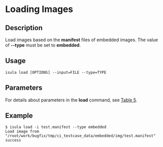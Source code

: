 # Loading Images<a name="EN-US_TOPIC_0184808132"></a>

## Description<a name="en-us_topic_0183111395_section15590511125913"></a>

Load images based on the  **manifest**  files of embedded images. The value of  **--type**  must be set to  **embedded**.

## Usage<a name="en-us_topic_0183111395_section18519112211596"></a>

```
isula load [OPTIONS] --input=FILE --type=TYPE
```

## Parameters<a name="en-us_topic_0183111395_section19828183395920"></a>

For details about parameters in the  **load**  command, see  [Table 5](command-line-parameters.md#en-us_topic_0189976507_table99761512187).

## Example<a name="en-us_topic_0183111395_section14212545135918"></a>

```
$ isula load -i test.manifest --type embedded
Load image from "/root/work/bugfix/tmp/ci_testcase_data/embedded/img/test.manifest" success
```

